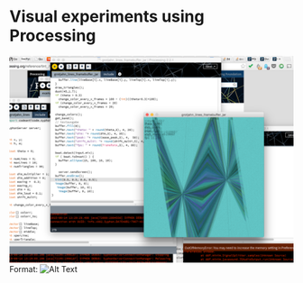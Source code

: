 # Visual experiments using Processing 

![Screenshot Grotjahn Lines with framebuffer](/images/shot1.png)
Format: ![Alt Text](url)

